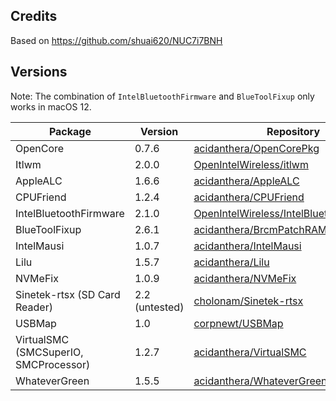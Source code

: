 ## Credits

Based on https://github.com/shuai620/NUC7i7BNH

## Versions

Note: The combination of `IntelBluetoothFirmware` and `BlueToolFixup` only works in macOS 12.

| Package                               | Version        | Repository                                                                                              |
| ------------------------------------- | -------------- | ------------------------------------------------------------------------------------------------------- |
| OpenCore                              | 0.7.6          | [acidanthera/OpenCorePkg](https://github.com/acidanthera/OpenCorePkg)                                   |
| Itlwm                                 | 2.0.0          | [OpenIntelWireless/itlwm](https://github.com/OpenIntelWireless/itlwm)                                   |
| AppleALC                              | 1.6.6          | [acidanthera/AppleALC](https://github.com/acidanthera/AppleALC)                                         |
| CPUFriend                             | 1.2.4          | [acidanthera/CPUFriend](https://github.com/acidanthera/CPUFriend)                                       |
| IntelBluetoothFirmware                | 2.1.0          | [OpenIntelWireless/IntelBluetoothFirmware](https://github.com/OpenIntelWireless/IntelBluetoothFirmware) |
| BlueToolFixup                         | 2.6.1          | [acidanthera/BrcmPatchRAM](https://github.com/acidanthera/BrcmPatchRAM)                                 |
| IntelMausi                            | 1.0.7          | [acidanthera/IntelMausi](https://github.com/acidanthera/IntelMausi)                                     |
| Lilu                                  | 1.5.7          | [acidanthera/Lilu](https://github.com/acidanthera/Lilu)                                                 |
| NVMeFix                               | 1.0.9          | [acidanthera/NVMeFix](https://github.com/acidanthera/NVMeFix)                                           |
| Sinetek-rtsx (SD Card Reader)         | 2.2 (untested) | [cholonam/Sinetek-rtsx](https://github.com/cholonam/Sinetek-rtsx)                                       |
| USBMap                                | 1.0            | [corpnewt/USBMap](https://github.com/corpnewt/USBMap)                                                   |
| VirtualSMC (SMCSuperIO, SMCProcessor) | 1.2.7          | [acidanthera/VirtualSMC](https://github.com/acidanthera/VirtualSMC)                                     |
| WhateverGreen                         | 1.5.5          | [acidanthera/WhateverGreen](https://github.com/acidanthera/WhateverGreen)                               |
